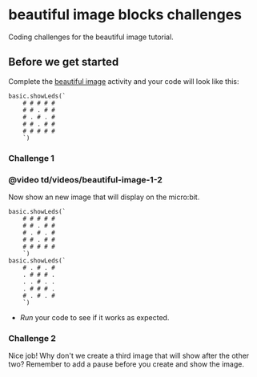 # beautiful image blocks challenges

Coding challenges for the beautiful image tutorial. 

## Before we get started

Complete the [beautiful image](/lessons/beautiful-image/activity) activity and your code will look like this:

```blocks
basic.showLeds(`
    # # # # #
    # # . # #
    # . # . #
    # # . # #
    # # # # #
    `)
```

### Challenge 1

### @video td/videos/beautiful-image-1-2

Now show an new image that will display on the micro:bit.

```blocks
basic.showLeds(`
    # # # # #
    # # . # #
    # . # . #
    # # . # #
    # # # # #
    `)
basic.showLeds(`
    # . # . #
    . # # # .
    . . # . .
    . # # # .
    # . # . #
    `)
```

* *Run* your code to see if it works as expected.

### Challenge 2

Nice job! Why don't we create a third image that will show after the other two? Remember to add a pause before you create and show the image.

